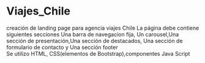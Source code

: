 # Viajes_Chile
creación de landing page para agencia viajes Chile
La página debe contiene siguientes secciones
Una barra de navegacion fija, Un carousel,Una sección de presentación,Una sección de destacados,
Una sección de formulario de contacto y Una sección footer  
Se utilizo HTML, CSS(elementos de Bootstrap),componentes Java Script
